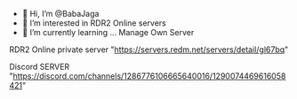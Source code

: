 - 👋 Hi, I’m @BabaJaga
- 👀 I’m interested in RDR2 Online servers
- 🌱 I’m currently learning ... Manage Own Server

RDR2 Online private server
"https://servers.redm.net/servers/detail/gl67bq"

Discord SERVER 
"https://discord.com/channels/1286776106665640016/1290074469616058421"

